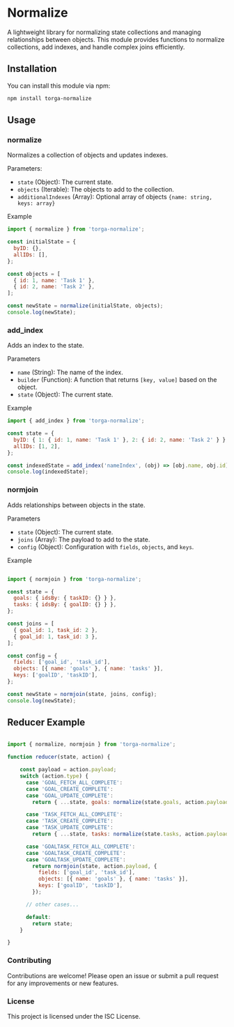 # Normalize 

A lightweight library for normalizing state collections and managing relationships between objects. This module provides functions to normalize collections, add indexes, and handle complex joins efficiently.


## Installation 

You can install this module via npm:
```bash
npm install torga-normalize
```

## Usage

### normalize

Normalizes a collection of objects and updates indexes.

Parameters: 

- `state` (Object): The current state.
- `objects` (Iterable): The objects to add to the collection.
- `additionalIndexes` (Array): Optional array of objects `{name: string, keys: array}`

Example

```javascript
import { normalize } from 'torga-normalize';

const initialState = {
  byID: {},
  allIDs: [],
};

const objects = [
  { id: 1, name: 'Task 1' },
  { id: 2, name: 'Task 2' },
];

const newState = normalize(initialState, objects);
console.log(newState);
```

### add_index

Adds an index to the state.

Parameters

- `name` (String): The name of the index.
- `builder` (Function): A function that returns `[key, value]` based on the object.
- `state` (Object): The current state.

Example

```javascript
import { add_index } from 'torga-normalize';

const state = {
  byID: { 1: { id: 1, name: 'Task 1' }, 2: { id: 2, name: 'Task 2' } },
  allIDs: [1, 2],
};

const indexedState = add_index('nameIndex', (obj) => [obj.name, obj.id], state);
console.log(indexedState);
```

### normjoin

Adds relationships between objects in the state.

Parameters

- `state` (Object): The current state.
- `joins` (Array): The payload to add to the state.
- `config` (Object): Configuration with `fields`, `objects`, and `keys`.

Example
```javascript

import { normjoin } from 'torga-normalize';

const state = {
  goals: { idsBy: { taskID: {} } },
  tasks: { idsBy: { goalID: {} } },
};

const joins = [
  { goal_id: 1, task_id: 2 },
  { goal_id: 1, task_id: 3 },
];

const config = {
  fields: ['goal_id', 'task_id'],
  objects: [{ name: 'goals' }, { name: 'tasks' }],
  keys: ['goalID', 'taskID'],
};

const newState = normjoin(state, joins, config);
console.log(newState);
```

## Reducer Example

```javascript

import { normalize, normjoin } from 'torga-normalize';

function reducer(state, action) {

    const payload = action.payload;
    switch (action.type) {
      case 'GOAL_FETCH_ALL_COMPLETE':
      case 'GOAL_CREATE_COMPLETE':
      case 'GOAL_UPDATE_COMPLETE':
        return { ...state, goals: normalize(state.goals, action.payload) };

      case 'TASK_FETCH_ALL_COMPLETE':
      case 'TASK_CREATE_COMPLETE':
      case 'TASK_UPDATE_COMPLETE':
        return { ...state, tasks: normalize(state.tasks, action.payload) };

      case 'GOALTASK_FETCH_ALL_COMPLETE':
      case 'GOALTASK_CREATE_COMPLETE':
      case 'GOALTASK_UPDATE_COMPLETE':
        return normjoin(state, action.payload, {
          fields: ['goal_id', 'task_id'],
          objects: [{ name: 'goals' }, { name: 'tasks' }],
          keys: ['goalID', 'taskID'],
        });

      // other cases...

      default:
        return state;
    }

}
```


### Contributing

Contributions are welcome! Please open an issue or submit a pull request for any improvements or new features.

### License

This project is licensed under the ISC License.